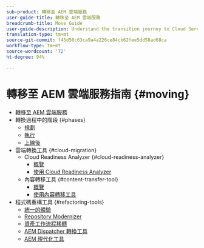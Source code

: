 ```yaml
---
sub-product: 轉移至 AEM 雲端服務
user-guide-title: 轉移至 AEM 雲端服務
breadcrumb-title: Move Guide
user-guide-description: Understand the transition journey to Cloud Service.
translation-type: tm+mt
source-git-commit: f45d50c63ca9a4a226ce84cb62fee5dd58ad68ca
workflow-type: tm+mt
source-wordcount: '72'
ht-degree: 94%

---
```



# 轉移至 AEM 雲端服務指南 {#moving}

+ [轉移至 AEM 雲端服務](/help/move-to-cloud-service/home.md)
+ 轉換過程中的階段 {#phases}
   + [規劃](/help/move-to-cloud-service/planning.md)
   + [執行](/help/move-to-cloud-service/execution.md)
   + [上線後](/help/move-to-cloud-service/post-go-live.md)
+ 雲端轉換工具 {#cloud-migration}
   + Cloud Readiness Analyzer {#cloud-readiness-analyzer}
      + [概覽](/help/move-to-cloud-service/cloud-readiness-analyzer/overview-cloud-readiness-analyzer.md)
      + [使用 Cloud Readiness Analyzer](/help/move-to-cloud-service/cloud-readiness-analyzer/using-cloud-readiness-analyzer.md)
   + 內容轉移工具 {#content-transfer-tool}
      + [概覽](/help/move-to-cloud-service/content-transfer-tool/overview-content-transfer-tool.md)
      + [使用內容轉移工具](/help/move-to-cloud-service/content-transfer-tool/using-content-transfer-tool.md)
+ 程式碼重構工具 {#refactoring-tools}
   + [統一的體驗](/help/move-to-cloud-service/unified-experience.md)
   + [Repository Modernizer](/help/move-to-cloud-service/repo-modernizer.md)
   + [資產工作流程移轉](/help/move-to-cloud-service/moving-to-aem-assets/asset-workflow-migration-tool.md)
   + [AEM Dispatcher 轉換工具](/help/move-to-cloud-service/refactoring-tools/dispatcher-transformation-utility-tools.md)
   + [AEM 現代化工具](/help/move-to-cloud-service/refactoring-tools/aem-modernization-tools.md)
